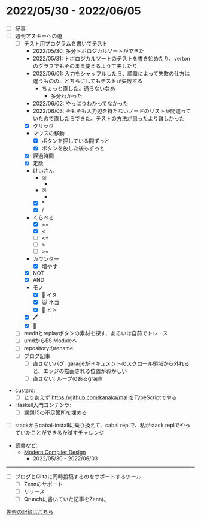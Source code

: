 # 2022/05/30 - 2022/06/05

- [ ] 記事
- [ ] 週刊アスキーへの道
    - [ ] テスト用プログラムを書いてテスト
        - 2022/05/30: 多分トポロジカルソートができた
        - 2022/05/31: トポロジカルソートのテストを書き始めたり、vertonのグラフでもそのまま使えるよう工夫したり
        - 2022/06/01: 入力をシャッフルしたら、順番によって失敗の仕方は違うものの、どちらにしてもテストが失敗する
            - ちょっと直した。通らないなあ
                - 多分わかった
        - 2022/06/02: やっぱりわかってなかった
        - 2022/06/03: そもそも入力辺を持たないノードのリストが間違っていたので直したらできた。テストの方法が思ったより難しかった
        - [x] クリック
        - マウスの移動
            - [x] ボタンを押している間ずっと
            - [x] ボタンを放した後もずっと
        - [x] 経過時間
        - [x] 定数
        - けいさん
            - [x] +
            - [x] -
            - [x] \*
            - [x] /
        - くらべる
            - [x] ==
            - [x] \<
            - [ ] \<=
            - [ ] \>
            - [ ] \>=
        - カウンター
            - [x] 増やす
        - [x] NOT
        - [x] AND
        - モノ
            - [x] 🐶 イヌ
            - [x] 😺 ネコ
            - [x] 🙂 ヒト
        - [x] 🖊
        - [x] 🔁
    - [ ] reeditとreplayボタンの素材を探す、あるいは自前でトレース
    - [ ] umdからES Moduleへ
    - [ ] repositoryのrename
    - [ ] ブログ記事
        - [ ] 直さないバグ: garageがドキュメントのスクロール領域から外れると、エッジの描画される位置がおかしい
        - [ ] 直さない: ループのあるgraph
- custard:
    - [ ] とりあえず <https://github.com/kanaka/mal> をTypeScriptでやる
- Haskell入門コンテンツ:
    - [ ] 課題15の不足箇所を埋める
- [ ] stackからcabal-installに乗り換えて、cabal replで、私がstack replでやっていたことができるか試すチャレンジ
- 読書など:
    - [Modern Compiler Design](https://www.springer.com/jp/book/9781461446989)
        - 2022/05/30 - 2022/06/03

------

- [ ] ブログとQiitaに同時投稿するのをサポートするツール
    - [ ] Zennのサポート
    - [ ] リリース
    - [ ] Qrunchに書いていた記事をZennに

[先週の記録はこちら](https://github.com/igrep/daily-commits/blob/59d10cd9461b36b819088c91746694a195eb38bd/yesterday.md)
